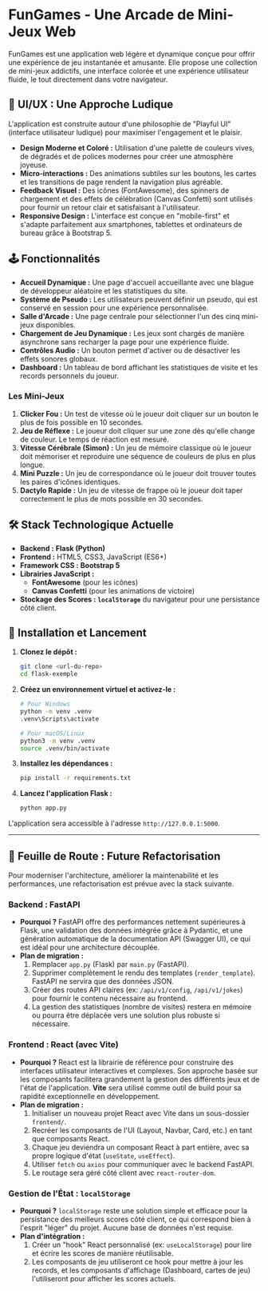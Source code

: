 # FunGames - Une Arcade de Mini-Jeux Web

FunGames est une application web légère et dynamique conçue pour offrir une expérience de jeu instantanée et amusante. Elle propose une collection de mini-jeux addictifs, une interface colorée et une expérience utilisateur fluide, le tout directement dans votre navigateur.

## 🎨 UI/UX : Une Approche Ludique

L'application est construite autour d'une philosophie de "Playful UI" (interface utilisateur ludique) pour maximiser l'engagement et le plaisir.

- **Design Moderne et Coloré :** Utilisation d'une palette de couleurs vives, de dégradés et de polices modernes pour créer une atmosphère joyeuse.
- **Micro-interactions :** Des animations subtiles sur les boutons, les cartes et les transitions de page rendent la navigation plus agréable.
- **Feedback Visuel :** Des icônes (FontAwesome), des spinners de chargement et des effets de célébration (Canvas Confetti) sont utilisés pour fournir un retour clair et satisfaisant à l'utilisateur.
- **Responsive Design :** L'interface est conçue en "mobile-first" et s'adapte parfaitement aux smartphones, tablettes et ordinateurs de bureau grâce à Bootstrap 5.

## 🕹️ Fonctionnalités

- **Accueil Dynamique :** Une page d'accueil accueillante avec une blague de développeur aléatoire et les statistiques du site.
- **Système de Pseudo :** Les utilisateurs peuvent définir un pseudo, qui est conservé en session pour une expérience personnalisée.
- **Salle d'Arcade :** Une page centrale pour sélectionner l'un des cinq mini-jeux disponibles.
- **Chargement de Jeu Dynamique :** Les jeux sont chargés de manière asynchrone sans recharger la page pour une expérience fluide.
- **Contrôles Audio :** Un bouton permet d'activer ou de désactiver les effets sonores globaux.
- **Dashboard :** Un tableau de bord affichant les statistiques de visite et les records personnels du joueur.

### Les Mini-Jeux

1.  **Clicker Fou :** Un test de vitesse où le joueur doit cliquer sur un bouton le plus de fois possible en 10 secondes.
2.  **Jeu de Réflexe :** Le joueur doit cliquer sur une zone dès qu'elle change de couleur. Le temps de réaction est mesuré.
3.  **Vitesse Cérébrale (Simon) :** Un jeu de mémoire classique où le joueur doit mémoriser et reproduire une séquence de couleurs de plus en plus longue.
4.  **Mini Puzzle :** Un jeu de correspondance où le joueur doit trouver toutes les paires d'icônes identiques.
5.  **Dactylo Rapide :** Un jeu de vitesse de frappe où le joueur doit taper correctement le plus de mots possible en 30 secondes.

## 🛠️ Stack Technologique Actuelle

- **Backend :** **Flask (Python)**
- **Frontend :** HTML5, CSS3, JavaScript (ES6+)
- **Framework CSS :** **Bootstrap 5**
- **Librairies JavaScript :**
    - **FontAwesome** (pour les icônes)
    - **Canvas Confetti** (pour les animations de victoire)
- **Stockage des Scores :** **`localStorage`** du navigateur pour une persistance côté client.

## 🚀 Installation et Lancement

1.  **Clonez le dépôt :**
    ```bash
    git clone <url-du-repo>
    cd flask-exemple
    ```

2.  **Créez un environnement virtuel et activez-le :**
    ```bash
    # Pour Windows
    python -m venv .venv
    .venv\Scripts\activate

    # Pour macOS/Linux
    python3 -m venv .venv
    source .venv/bin/activate
    ```

3.  **Installez les dépendances :**
    ```bash
    pip install -r requirements.txt
    ```

4.  **Lancez l'application Flask :**
    ```bash
    python app.py
    ```

L'application sera accessible à l'adresse `http://127.0.0.1:5000`.

---

## 🔮 Feuille de Route : Future Refactorisation

Pour moderniser l'architecture, améliorer la maintenabilité et les performances, une refactorisation est prévue avec la stack suivante.

### **Backend : FastAPI**

- **Pourquoi ?** FastAPI offre des performances nettement supérieures à Flask, une validation des données intégrée grâce à Pydantic, et une génération automatique de la documentation API (Swagger UI), ce qui est idéal pour une architecture découplée.
- **Plan de migration :**
    1.  Remplacer `app.py` (Flask) par `main.py` (FastAPI).
    2.  Supprimer complètement le rendu des templates (`render_template`). FastAPI ne servira que des données JSON.
    3.  Créer des routes API claires (ex: `/api/v1/config`, `/api/v1/jokes`) pour fournir le contenu nécessaire au frontend.
    4.  La gestion des statistiques (nombre de visites) restera en mémoire ou pourra être déplacée vers une solution plus robuste si nécessaire.

### **Frontend : React (avec Vite)**

- **Pourquoi ?** React est la librairie de référence pour construire des interfaces utilisateur interactives et complexes. Son approche basée sur les composants facilitera grandement la gestion des différents jeux et de l'état de l'application. **Vite** sera utilisé comme outil de build pour sa rapidité exceptionnelle en développement.
- **Plan de migration :**
    1.  Initialiser un nouveau projet React avec Vite dans un sous-dossier `frontend/`.
    2.  Recréer les composants de l'UI (Layout, Navbar, Card, etc.) en tant que composants React.
    3.  Chaque jeu deviendra un composant React à part entière, avec sa propre logique d'état (`useState`, `useEffect`).
    4.  Utiliser `fetch` ou `axios` pour communiquer avec le backend FastAPI.
    5.  Le routage sera géré côté client avec `react-router-dom`.

### **Gestion de l'État : `localStorage`**

- **Pourquoi ?** `localStorage` reste une solution simple et efficace pour la persistance des meilleurs scores côté client, ce qui correspond bien à l'esprit "léger" du projet. Aucune base de données n'est requise.
- **Plan d'intégration :**
    1.  Créer un "hook" React personnalisé (ex: `useLocalStorage`) pour lire et écrire les scores de manière réutilisable.
    2.  Les composants de jeu utiliseront ce hook pour mettre à jour les records, et les composants d'affichage (Dashboard, cartes de jeu) l'utiliseront pour afficher les scores actuels.
